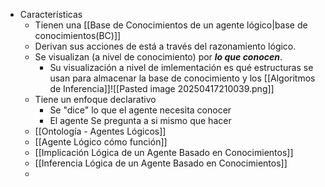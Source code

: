 - Características
	- Tienen una [[Base de Conocimientos de un agente lógico|base de conocimientos(BC)]]
	- Derivan sus acciones de está a través del razonamiento lógico.
	- Se visualizan (a nivel de conocimiento) por ***lo que conocen***.
		- Su visualización a nivel de imlementación es qué estructuras se usan para almacenar la base de conocimiento y los [[Algoritmos de Inferencia]]![[Pasted image 20250417210039.png]]
	- Tiene un enfoque declarativo 
		- Se "dice" lo que el agente necesita conocer
		- El agente Se pregunta a si mismo que hacer
	- [[Ontología - Agentes Lógicos]]
	- [[Agente Lógico cómo función]] 
	- [[Implicación Lógica de un Agente Basado en Conocimientos]] 
	- [[Inferencia Lógica de un Agente Basado en Conocimientos]] 
	- 